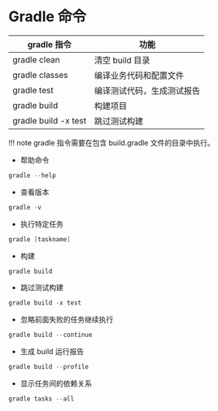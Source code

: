# Gradle 命令


|gradle 指令|功能|
|---|---|
|gradle clean|清空 build 目录|
|gradle classes|编译业务代码和配置文件|
|gradle test|编译测试代码，生成测试报告|
|gradle build|构建项目|
|gradle build -x test|跳过测试构建|

!!! note
    gradle 指令需要在包含 build.gradle 文件的目录中执行。


- 帮助命令
 
```gradle
gradle --help
```

- 查看版本

```gradle
gradle -v
```

- 执行特定任务

```gradle
gradle [taskname]
```

- 构建

```gradle
gradle build
```

- 跳过测试构建

```gradle
gradle build -x test
```

- 忽略前面失败的任务继续执行

```powershell
gradle build --continue
```

- 生成 build 运行报告

```powershell
gradle build --profile
```

- 显示任务间的依赖关系

```powershell
gradle tasks --all
```

